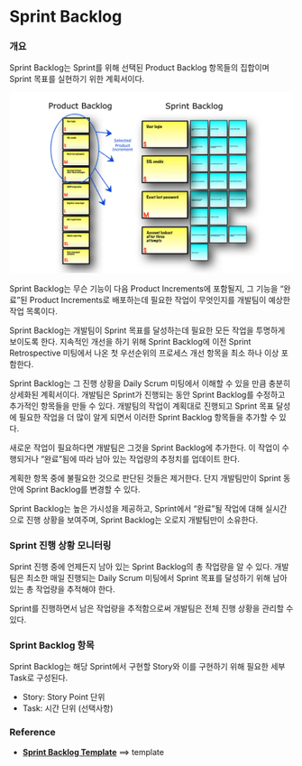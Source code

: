 # Sprint Backlog

### 개요

Sprint Backlog는 Sprint를 위해 선택된 Product Backlog 항목들의 집합이며 Sprint 목표를 실현하기 위한 계획서이다.

![SprintBacklog](./img/Sprint-Planning-Meeting-outcome.jpg)

Sprint Backlog는 무슨 기능이 다음 Product Increments에 포함될지, 그 기능을 “완료”된 Product Increments로 배포하는데 필요한 작업이 무엇인지를 개발팀이 예상한 작업 목록이다.

Sprint Backlog는 개발팀이 Sprint 목표를 달성하는데 필요한 모든 작업을 투명하게 보이도록 한다. 지속적인 개선을 하기 위해 Sprint Backlog에 이전 Sprint Retrospective 미팅에서 나온 첫 우선순위의 프로세스 개선 항목을 최소 하나 이상 포함한다.

Sprint Backlog는 그 진행 상황을 Daily Scrum 미팅에서 이해할 수 있을 만큼 충분히 상세화된 계획서이다. 개발팀은 Sprint가 진행되는 동안 Sprint Backlog를 수정하고 추가적인 항목들을 만들 수 있다. 개발팀의 작업이 계획대로 진행되고 Sprint 목표 달성에 필요한 작업을 더 많이 알게 되면서 이러한 Sprint Backlog 항목들을 추가할 수 있다.

새로운 작업이 필요하다면 개발팀은 그것을 Sprint Backlog에 추가한다. 이 작업이 수행되거나 “완료”됨에 따라 남아 있는 작업량의 추정치를 업데이트 한다.

계획한 항목 중에 불필요한 것으로 판단된 것들은 제거한다. 단지 개발팀만이 Sprint 동안에 Sprint Backlog를 변경할 수 있다.

Sprint Backlog는 높은 가시성을 제공하고, Sprint에서 “완료”될 작업에 대해 실시간으로 진행 상황을 보여주며, Sprint Backlog는 오로지 개발팀만이 소유한다.

### Sprint 진행 상황 모니터링

Sprint 진행 중에 언제든지 남아 있는 Sprint Backlog의 총 작업량을 알 수 있다. 개발팀은 최소한 매일 진행되는 Daily Scrum 미팅에서 Sprint 목표를 달성하기 위해 남아 있는 총 작업량을 추적해야 한다.

Sprint를 진행하면서 남은 작업량을 추적함으로써 개발팀은 전체 진행 상황을 관리할 수 있다.

### Sprint Backlog 항목

Sprint Backlog는 해당 Sprint에서 구현할 Story와 이를 구현하기 위해 필요한 세부 Task로 구성된다.

- Story: Story Point 단위
- Task: 시간 단위 (선택사항)

### Reference

- **[Sprint Backlog Template](http://moudemo.mousoft.co.kr/confluence/display/AW/Sprint+Backlog+Template)**  ==> template 